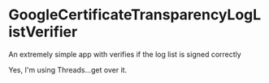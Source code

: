 # GoogleCertificateTransparencyLogListVerifier
An extremely simple app with verifies if the log list is signed correctly

Yes, I'm using Threads...get over it.
